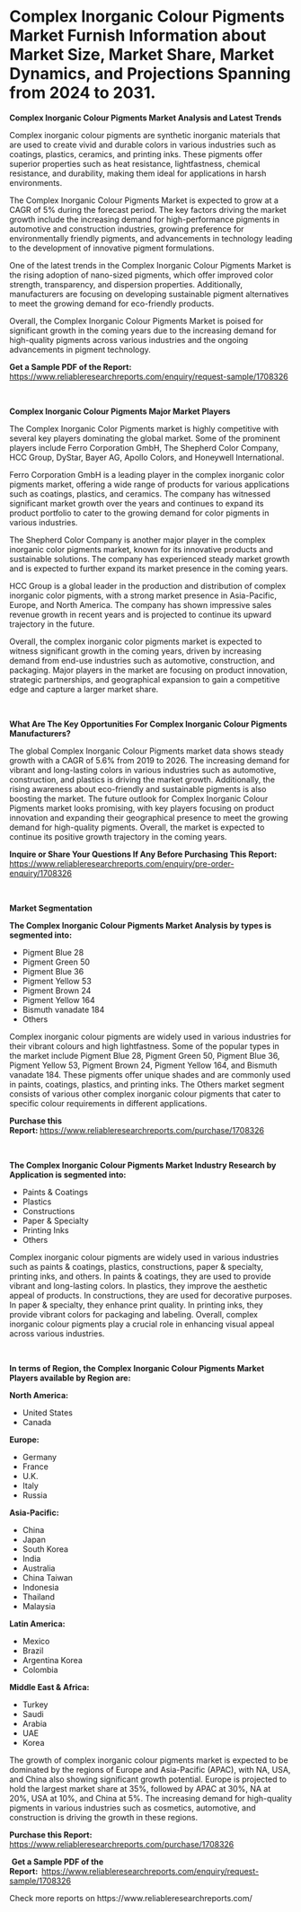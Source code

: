 <p><h1>Complex Inorganic Colour Pigments Market Furnish Information about Market Size, Market Share, Market Dynamics, and Projections Spanning from 2024 to 2031.</h1></p><p><strong>Complex Inorganic Colour Pigments Market Analysis and Latest Trends</strong></p>
<p><p>Complex inorganic colour pigments are synthetic inorganic materials that are used to create vivid and durable colors in various industries such as coatings, plastics, ceramics, and printing inks. These pigments offer superior properties such as heat resistance, lightfastness, chemical resistance, and durability, making them ideal for applications in harsh environments.</p><p>The Complex Inorganic Colour Pigments Market is expected to grow at a CAGR of 5% during the forecast period. The key factors driving the market growth include the increasing demand for high-performance pigments in automotive and construction industries, growing preference for environmentally friendly pigments, and advancements in technology leading to the development of innovative pigment formulations.</p><p>One of the latest trends in the Complex Inorganic Colour Pigments Market is the rising adoption of nano-sized pigments, which offer improved color strength, transparency, and dispersion properties. Additionally, manufacturers are focusing on developing sustainable pigment alternatives to meet the growing demand for eco-friendly products.</p><p>Overall, the Complex Inorganic Colour Pigments Market is poised for significant growth in the coming years due to the increasing demand for high-quality pigments across various industries and the ongoing advancements in pigment technology.</p></p>
<p><strong>Get a Sample PDF of the Report:&nbsp;</strong> <a href="https://www.reliableresearchreports.com/enquiry/request-sample/1708326">https://www.reliableresearchreports.com/enquiry/request-sample/1708326</a></p>
<p>&nbsp;</p>
<p><strong>Complex Inorganic Colour Pigments Major Market Players</strong></p>
<p><p>The Complex Inorganic Color Pigments market is highly competitive with several key players dominating the global market. Some of the prominent players include Ferro Corporation GmbH, The Shepherd Color Company, HCC Group, DyStar, Bayer AG, Apollo Colors, and Honeywell International.</p><p>Ferro Corporation GmbH is a leading player in the complex inorganic color pigments market, offering a wide range of products for various applications such as coatings, plastics, and ceramics. The company has witnessed significant market growth over the years and continues to expand its product portfolio to cater to the growing demand for color pigments in various industries.</p><p>The Shepherd Color Company is another major player in the complex inorganic color pigments market, known for its innovative products and sustainable solutions. The company has experienced steady market growth and is expected to further expand its market presence in the coming years.</p><p>HCC Group is a global leader in the production and distribution of complex inorganic color pigments, with a strong market presence in Asia-Pacific, Europe, and North America. The company has shown impressive sales revenue growth in recent years and is projected to continue its upward trajectory in the future.</p><p>Overall, the complex inorganic color pigments market is expected to witness significant growth in the coming years, driven by increasing demand from end-use industries such as automotive, construction, and packaging. Major players in the market are focusing on product innovation, strategic partnerships, and geographical expansion to gain a competitive edge and capture a larger market share.</p></p>
<p>&nbsp;</p>
<p><strong>What Are The Key Opportunities For Complex Inorganic Colour Pigments Manufacturers?</strong></p>
<p><p>The global Complex Inorganic Colour Pigments market data shows steady growth with a CAGR of 5.6% from 2019 to 2026. The increasing demand for vibrant and long-lasting colors in various industries such as automotive, construction, and plastics is driving the market growth. Additionally, the rising awareness about eco-friendly and sustainable pigments is also boosting the market. The future outlook for Complex Inorganic Colour Pigments market looks promising, with key players focusing on product innovation and expanding their geographical presence to meet the growing demand for high-quality pigments. Overall, the market is expected to continue its positive growth trajectory in the coming years.</p></p>
<p><strong>Inquire or Share Your Questions If Any Before Purchasing This Report:</strong> <a href="https://www.reliableresearchreports.com/enquiry/pre-order-enquiry/1708326">https://www.reliableresearchreports.com/enquiry/pre-order-enquiry/1708326</a></p>
<p>&nbsp;</p>
<p><strong>Market Segmentation</strong></p>
<p><strong>The Complex Inorganic Colour Pigments Market Analysis by types is segmented into:</strong></p>
<p><ul><li>Pigment Blue 28</li><li>Pigment Green 50</li><li>Pigment Blue 36</li><li>Pigment Yellow 53</li><li>Pigment Brown 24</li><li>Pigment Yellow 164</li><li>Bismuth vanadate 184</li><li>Others</li></ul></p>
<p><p>Complex inorganic colour pigments are widely used in various industries for their vibrant colours and high lightfastness. Some of the popular types in the market include Pigment Blue 28, Pigment Green 50, Pigment Blue 36, Pigment Yellow 53, Pigment Brown 24, Pigment Yellow 164, and Bismuth vanadate 184. These pigments offer unique shades and are commonly used in paints, coatings, plastics, and printing inks. The Others market segment consists of various other complex inorganic colour pigments that cater to specific colour requirements in different applications.</p></p>
<p><strong>Purchase this Report:&nbsp;</strong><a href="https://www.reliableresearchreports.com/purchase/1708326">https://www.reliableresearchreports.com/purchase/1708326</a></p>
<p>&nbsp;</p>
<p><strong>The Complex Inorganic Colour Pigments Market Industry Research by Application is segmented into:</strong></p>
<p><ul><li>Paints & Coatings</li><li>Plastics</li><li>Constructions</li><li>Paper & Specialty</li><li>Printing Inks</li><li>Others</li></ul></p>
<p><p>Complex inorganic colour pigments are widely used in various industries such as paints & coatings, plastics, constructions, paper & specialty, printing inks, and others. In paints & coatings, they are used to provide vibrant and long-lasting colors. In plastics, they improve the aesthetic appeal of products. In constructions, they are used for decorative purposes. In paper & specialty, they enhance print quality. In printing inks, they provide vibrant colors for packaging and labeling. Overall, complex inorganic colour pigments play a crucial role in enhancing visual appeal across various industries.</p></p>
<p>&nbsp;</p>
<p><strong>In terms of Region, the Complex Inorganic Colour Pigments Market Players available by Region are:</strong></p>
<p>
    <p> <strong> North America: </strong>
        <ul>
            <li>United States</li>
            <li>Canada</li>
        </ul>
        </p> 
    <p> <strong> Europe: </strong>
        <ul>
            <li>Germany</li>
            <li>France</li>
            <li>U.K.</li>
            <li>Italy</li>
            <li>Russia</li>
        </ul>
        </p> 
    <p> <strong> Asia-Pacific: </strong>
        <ul>
            <li>China</li>
            <li>Japan</li>
            <li>South Korea</li>
            <li>India</li>
            <li>Australia</li>
            <li>China Taiwan</li>
            <li>Indonesia</li>
            <li>Thailand</li>
            <li>Malaysia</li>
        </ul>
        </p> 
    <p> <strong> Latin America: </strong>
        <ul>
            <li>Mexico</li>
            <li>Brazil</li>
            <li>Argentina Korea</li>
            <li>Colombia</li>
        </ul>
        </p> 
    <p> <strong> Middle East & Africa: </strong>
        <ul>
            <li>Turkey</li>
            <li>Saudi</li>
            <li>Arabia</li>
            <li>UAE</li>
            <li>Korea</li>
        </ul>
    </p>
    </p>
<p><p>The growth of complex inorganic colour pigments market is expected to be dominated by the regions of Europe and Asia-Pacific (APAC), with NA, USA, and China also showing significant growth potential. Europe is projected to hold the largest market share at 35%, followed by APAC at 30%, NA at 20%, USA at 10%, and China at 5%. The increasing demand for high-quality pigments in various industries such as cosmetics, automotive, and construction is driving the growth in these regions.</p></p>
<p><strong>Purchase this Report: </strong><a href="https://www.reliableresearchreports.com/purchase/1708326">https://www.reliableresearchreports.com/purchase/1708326</a></p>
<p>&nbsp;<strong>Get a Sample PDF of the Report:&nbsp;&nbsp;</strong><a href="https://www.reliableresearchreports.com/enquiry/request-sample/1708326">https://www.reliableresearchreports.com/enquiry/request-sample/1708326</a></p>
<p><strong></strong></p>
<p>Check more reports on https://www.reliableresearchreports.com/</p>